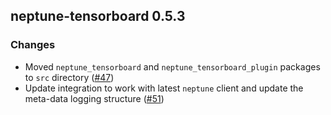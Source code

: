 ## neptune-tensorboard 0.5.3

### Changes
- Moved `neptune_tensorboard` and `neptune_tensorboard_plugin` packages to `src` directory ([#47](https://github.com/neptune-ai/neptune-tensorboard/pull/47))
- Update integration to work with latest `neptune` client and update the meta-data logging structure ([#51](https://github.com/neptune-ai/neptune-tensorboard/pull/51))
